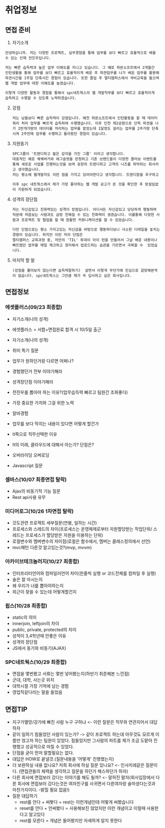 # 취업정보

## 면접 준비

1. 자기소개

  ```
  안녕하십니까. 저는 다양한 프로젝트, 실무경험을 통해 업무를 보다 빠르고 효율적으로 배울 수 있는 인재 전진우입니다.
  
  저는 빠른 습득력과 높은 업무 이해도를 지니고 있습니다. 그 예로 하몬소프트에서 2개월간 인턴생활을 통해 업무를 보다 빠르고 효율적이게 배운 후 파견업무를 나가 배운 업무를 활용해 파견시간을 1주일 단축시킨 경험이 있습니다. 또한 졸업 후 멀티캠퍼스에서 국비교육을 들으며 웹 개발 업무에 대한 이해도를 높였습니다.
  
  이렇게 다양한 활동과 경험을 통해서 spc네트웍스의 웹 개발직무를 보다 빠르고 효율적이게 습득하고 수행할 수 있도록 노력하겠습니다. 
  ```

2. 강점

   ```
   저는 남들보다 빠른 습득력이 강점입니다. 예전 하몬소프트에서 인턴활동을 할 때 데이터 쿼리 처리 업무를 빠르게 습득하여 수행했습니다. 이후 인천 제2공항으로 단독 파견을 나가 2만개가량의 데이터를 처리하는 업무를 맡았는데 1달정도 걸리는 업무를 2주가량 단축시켜 2주만에 업무를 수행하고 돌아왔던 경험이 있습니다.
   ```

3. 지원동기

   ```
   SPC그룹이 '트렌디하고 젊은 감각을 가진 그룹' 이라고 생각합니다. 
   대표적인 예로 쉑쉑버거와 에그슬럿을 런칭하고 기존 브랜드들이 다양한 콜라보 이벤트를 통해 새로운 사업를 진행하는것을 보며 굉장히 트렌디하고 고객의 니즈를 파악하는 회사라고 생각했습니다. 
   저는 평소에 웹개발자도 이런 점을 가지고 있어야한다고 생각합니다. 트렌디함을 추구하고 
   
   이후 spc 네트웍스에서 제가 가장 좋아하는 웹 개발 공고가 뜬 것을 확인한 후 망설임없이 지원하게 되었습니다.
   ```


4. 성격의 장단점

   ```
   저는 자신감있고 친화력있는 성격이 장점입니다. 어디서든 자신감있고 당당하게 행동하며 덕분에 처음보는 사람과도 금방 친해질 수 있는 친화력이 생겼습니다. 이를통해 다양한 사람과 프로젝트 및 협업을 할 때 원활한 커뮤니케이션을 할 수 있었습니다. 
   
   다만 단점으로는 평소 가지고있는 자신감을 바탕으로 행동하다보니 사소한 디테일을 놓치는 경향이 있습니다. 하지만 이런 저의 단점은 
   멀티캠퍼스 교육과정 중, 저만의 'TIL' 투데이 아이 런을 만들어서 그날 배운 내용이나 빠뜨렸던 업무를 매일 체크하고 정리해서 업로드하는 습관을 기르면서 극복할 수  있었습니다. 
   ```


5. 마지막 할 말

   ```
   (강점을 물어보지 않는다면 습득력말하기)  살면서 이렇게 무언가에 진심으로 갈망해본적이 없습니다. spc네트웍스는 그만큼 제가 꼭 입사하고 싶은 회사입니다. 
   ```



## 면접정보

### 에셋플러스(09/23 최종합)

* 자기소개(나의 성격)

* 에셋플러스 = 서합+면접완료 합격 시 10/5일 출근

* 자기소개(나의 성격)

* 취미 특기 질문

* 업무가 원하던거랑 다르면 어쩌나?

* 경험했던거 전부 이야기해라

* 성격장단점 이야기해라

* 전진우를 뽑아야 하는 이유?(업무습득력 빠르고 팀원간 조화좋다)

* 가장 중요한 가치와 그걸 위한 노력

* 알바경험

* 업무를 보다 막히는 내용이 있다면 어떻게 할건가

* It쪽으로 직무선택한 이유

* It의 미래, 클라우드에 대해서 아는가? 단점은?

* 오버라이딩 오버로딩

* Javascript 질문

  

### 셀바스(10/07 최종면접 탈락)

* Ajax의 비동기적 기능 질문
* Rest api사용 유무



### 미디어로그(10/26 1차면접 탈락)

* 갓도관련 프로젝트 세부질문(연봉, 일하는 시간)
* 프로세스와 스레드의 차이(프로세스는 운영체제로부터 자원할당받는 작업단위/ 스레드는 프로세스가 할당받은 자원을 이용하는 단위)
* 로컬변수와 멤버변수의 차이점(로컬은 함수에서, 멤버는 클래스정의에서 선언)
* mvc패턴 다른것 알고있는것?(mvp, mvvm)



### 아카이브테크놀러지(10/27 최종합)

* 인터프리터언어와 컴파일러언어 차이(한줄씩 실행 or 코드전체를 컴파일 후 실행)
* 술은 잘 마시는지
* 왜 우리가 너를 뽑아야하는지
* 외근이 잦을 수 있는데 어떻게할건지



### 윕스(10/28 최종합)

* static의 의미
* innerjoin, leftjoin의 차이
* public, private, protected의 차이
* 성적이 3,4학년때 안좋은 이유
* 성격의 장단점
* JS에서 동기와 비동기(AJAX)



### SPC네트웍스(10/29 최종합)

* 면접을 몇번봤고 서류는 몇번 넣어봤는지(하반기 취준해본 느낀점)
* 군대, 대학, 사는곳 위치
* 대학시절 가장 기억에 남는 경험
* 영업직같다라는 말을 들었음



## 면접TIP

* 지구가멸망/강가에 빠진 사람 누구 구하냐 <- 이런 질문은 직무와 연관지어서 대답하자
* 같이 일하기 힘들었던 사람이 있는가? -> 같이 프로젝트 하는데 아무것도 모르게 이름만 얹고자 하는 팀원이 있었다. 힘들었지만 그사람의 파트를 제가 조금 도맡아 진행했고 성공적으로 마칠 수 있었다.
* 단점을 굳이 먼저 말할필요는 없다.
* 대답은 HOW로 끝낼것.(질문내용을 '어떻게' 진행했는지)
* 더 보완하실 내용 없나요? 저희 회사에 하실 질문 있나요? <- 인사치레같은 질문이다. (면접관들의 체력을 생각하고 질문을 하던가 패스하던가 하자)
* 다른 회사에 면접보러 갔다는 이야기를 해도 될까? <- 말하진 말자(회사입장에서 다른 회사에 면접보러 갔다는것은 여자친구를 사귀면서 다른여자랑 술마셨다는것과 마찬가지이다. -밝힐 필요 없음!)
* 질문 대답하기
  * rest를 안다 + 써봣다 = rest는 이런개념인데 어떻게 써봤습니다
  * reset를 안다 + 안써봤다 = 사용해보진 않았지만 이런 개념이고 이럴때 사용한다고 알고있다
  * rest를 모른다 = 개념은 들어봤지만 자세하게 알지 못한다

